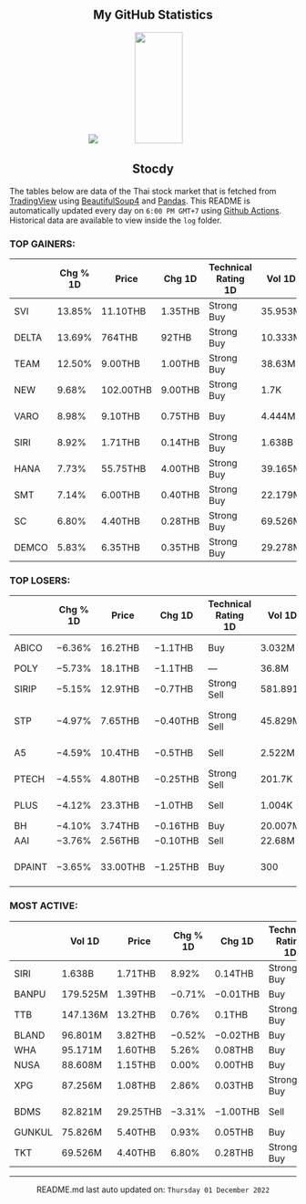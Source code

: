 <div align="center">

## My GitHub Statistics
<img src="https://github-readme-streak-stats.herokuapp.com/?user=nopnopwei&theme=black-ice&hide_border=true&stroke=0000&background=0D1117&ring=FFE573&fire=FF8623&currStreakLabel=FF8623" />
<img width="41%" height="195px" src="https://github-readme-stats.vercel.app/api/top-langs/?username=nopnopwei&layout=compact&hide_border=true&title_color=FEE473&text_color=FFFFFF&bg_color=0d1117" />
    
## Stocdy
<div align="left">

The tables below are data of the Thai stock market that is fetched from [TradingView](https://www.tradingview.com/markets/stocks-thailand/market-movers-all-stocks/) using [BeautifulSoup4](https://www.crummy.com/software/BeautifulSoup/bs4/doc/) and [Pandas](https://pandas.pydata.org). This README is automatically updated every day on `6:00 PM GMT+7` using [Github Actions](https://www.tradingview.com/markets/stocks-thailand/market-movers-all-stocks/). Historical data are available to view inside the `log` folder.
### TOP GAINERS:
|       | Chg % 1D   | Price     | Chg 1D   | Technical Rating 1D   | Vol 1D   | Volume * Price 1D   | Market cap   | P/E(TTM)   | EPS(TTM)   | Sector                 | Sector Chg % 1D   |
|-------|------------|-----------|----------|-----------------------|----------|---------------------|--------------|------------|------------|------------------------|-------------------|
| SVI   | 13.85%     | 11.10THB  | 1.35THB  | Strong Buy            | 35.953M  | 399.08M             | 20.994BTHB   | 11.31      | 0.86THB    | Electronic Technology  | +9.88%            |
| DELTA | 13.69%     | 764THB    | 92THB    | Strong Buy            | 10.333M  | 7.895B              | 838.24BTHB   | 63.27      | 10.62THB   | Electronic Technology  | +9.88%            |
| TEAM  | 12.50%     | 9.00THB   | 1.00THB  | Strong Buy            | 38.63M   | 347.669M            | 5.097BTHB    | 21.01      | 0.38THB    | Electronic Technology  | +9.88%            |
| NEW   | 9.68%      | 102.00THB | 9.00THB  | Strong Buy            | 1.7K     | 173.4K              | 930MTHB      | 10.16      | 9.16THB    | Health Services        | −2.07%            |
| VARO  | 8.98%      | 9.10THB   | 0.75THB  | Buy                   | 4.444M   | 40.441M             | 834.183MTHB  | —          | −0.41THB   | Producer Manufacturing | −0.03%            |
| SIRI  | 8.92%      | 1.71THB   | 0.14THB  | Strong Buy            | 1.638B   | 2.802B              | 23.371BTHB   | 9.44       | 0.17THB    | Finance                | +0.47%            |
| HANA  | 7.73%      | 55.75THB  | 4.00THB  | Strong Buy            | 39.165M  | 2.183B              | 41.652BTHB   | 42.94      | 1.21THB    | Electronic Technology  | +9.88%            |
| SMT   | 7.14%      | 6.00THB   | 0.40THB  | Strong Buy            | 22.179M  | 133.076M            | 4.713BTHB    | 17.89      | 0.33THB    | Electronic Technology  | +9.88%            |
| SC    | 6.80%      | 4.40THB   | 0.28THB  | Strong Buy            | 69.526M  | 305.914M            | 17.382BTHB   | 7.90       | 0.52THB    | Finance                | +0.47%            |
| DEMCO | 5.83%      | 6.35THB   | 0.35THB  | Strong Buy            | 29.278M  | 185.918M            | 4.382BTHB    | —          | −0.11THB   | Industrial Services    | +1.11%            |
### TOP LOSERS:
|        | Chg % 1D   | Price    | Chg 1D   | Technical Rating 1D   | Vol 1D   | Volume * Price 1D   | Market cap   | P/E(TTM)   | EPS(TTM)   | Sector                | Sector Chg % 1D   |
|--------|------------|----------|----------|-----------------------|----------|---------------------|--------------|------------|------------|-----------------------|-------------------|
| ABICO  | −6.36%     | 16.2THB  | −1.1THB  | Buy                   | 3.032M   | 49.114M             | 1.73BTHB     | 11.74      | 1.47THB    | Commercial Services   | +1.62%            |
| POLY   | −5.73%     | 18.1THB  | −1.1THB  | —                     | 36.8M    | 666.084M            | 6.144BTHB    | —          | —          | Finance               | +0.47%            |
| SIRIP  | −5.15%     | 12.9THB  | −0.7THB  | Strong Sell           | 581.891K | 7.506M              | 2.176BTHB    | 31.70      | 0.43THB    | Technology Services   | +1.07%            |
| STP    | −4.97%     | 7.65THB  | −0.40THB | Strong Sell           | 45.829M  | 350.589M            | —            | —          | —          | Consumer Non-Durables | +0.32%            |
| A5     | −4.59%     | 10.4THB  | −0.5THB  | Sell                  | 2.522M   | 26.233M             | 2.507BTHB    | 47.68      | 0.23THB    | Process Industries    | +0.53%            |
| PTECH  | −4.55%     | 4.80THB  | −0.25THB | Strong Sell           | 201.7K   | 972.194K            | 3.333BTHB    | —          | −0.05THB   | Industrial Services   | +1.11%            |
| PLUS   | −4.12%     | 23.3THB  | −1.0THB  | Sell                  | 1.004K   | 23.393K             | 5.955BTHB    | 20.10      | 1.21THB    | Commercial Services   | +1.62%            |
| BH     | −4.10%     | 3.74THB  | −0.16THB | Buy                   | 20.007M  | 74.824M             | 4.717BTHB    | 49.12      | 0.08THB    | Finance               | +0.47%            |
| AAI    | −3.76%     | 2.56THB  | −0.10THB | Sell                  | 22.68M   | 58.06M              | 2.567BTHB    | 11.48      | 0.25THB    | Finance               | +0.47%            |
| DPAINT | −3.65%     | 33.00THB | −1.25THB | Buy                   | 300      | 9.9K                | 4.61BTHB     | 10.64      | 3.22THB    | Consumer Non-Durables | +0.32%            |
### MOST ACTIVE:
|        | Vol 1D   | Price    | Chg % 1D   | Chg 1D   | Technical Rating 1D   | Volume * Price 1D   | Market cap   | P/E(TTM)   | EPS(TTM)   | Sector          | Sector Chg % 1D   |
|--------|----------|----------|------------|----------|-----------------------|---------------------|--------------|------------|------------|-----------------|-------------------|
| SIRI   | 1.638B   | 1.71THB  | 8.92%      | 0.14THB  | Strong Buy            | 2.802B              | 23.371BTHB   | 9.44       | 0.17THB    | Finance         | +0.47%            |
| BANPU  | 179.525M | 1.39THB  | −0.71%     | −0.01THB | Buy                   | 249.54M             | 135.272BTHB  | 10.36      | 0.14THB    | Finance         | +0.47%            |
| TTB    | 147.136M | 13.2THB  | 0.76%      | 0.1THB   | Strong Buy            | 1.942B              | 88.636BTHB   | 2.48       | 6.54THB    | Energy Minerals | −0.10%            |
| BLAND  | 96.801M  | 3.82THB  | −0.52%     | −0.02THB | Buy                   | 369.779M            | 57.396BTHB   | 17.72      | 0.22THB    | Transportation  | −0.85%            |
| WHA    | 95.171M  | 1.60THB  | 5.26%      | 0.08THB  | Buy                   | 152.274M            | 14.22BTHB    | —          | −0.01THB   | Finance         | +0.47%            |
| NUSA   | 88.608M  | 1.15THB  | 0.00%      | 0.00THB  | Buy                   | 101.899M            | 13.388BTHB   | —          | −0.06THB   | Finance         | +0.47%            |
| XPG    | 87.256M  | 1.08THB  | 2.86%      | 0.03THB  | Strong Buy            | 94.237M             | 18.197BTHB   | 17.92      | 0.06THB    | Finance         | +0.47%            |
| BDMS   | 82.821M  | 29.25THB | −3.31%     | −1.00THB | Sell                  | 2.423B              | 480.733BTHB  | 39.64      | 0.76THB    | Health Services | −2.07%            |
| GUNKUL | 75.826M  | 5.40THB  | 0.93%      | 0.05THB  | Buy                   | 409.458M            | 47.522BTHB   | 14.27      | 0.37THB    | Utilities       | +0.62%            |
| TKT    | 69.526M  | 4.40THB  | 6.80%      | 0.28THB  | Strong Buy            | 305.914M            | 17.382BTHB   | 7.90       | 0.52THB    | Finance         | +0.47%            |
<hr>
<div align="center">

README.md last auto updated on: `Thursday 01 December 2022`
<br>
</div>
    